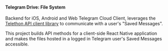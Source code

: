 #### Telegram Drive: File System

Backend for iOS, Android and Web Telegram Cloud Client, leverages the [Telethon API client library](https://github.com/LonamiWebs/Telethon) to communicate with a user's "Saved Messages". 

This project builds API methods for a client-side React Native application and makes the files hosted in a logged in Telegram user's Saved Messages accessible. 
